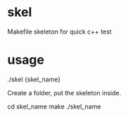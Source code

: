 # skel
Makefile skeleton for quick c++ test

# usage
./skel {skel_name}

Create a folder, put the skeleton inside.

cd skel_name
make
./skel_name

